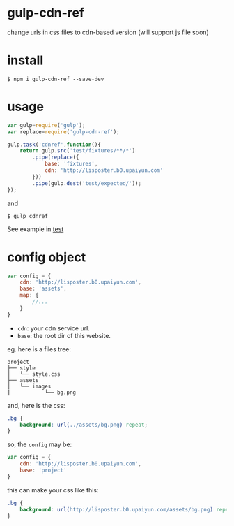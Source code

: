 # gulp-cdn-ref
change urls in css files to cdn-based version (will support js file soon)

# install 
```
$ npm i gulp-cdn-ref --save-dev
```

# usage
```js
var gulp=require('gulp');
var replace=require('gulp-cdn-ref');

gulp.task('cdnref',function(){
    return gulp.src('test/fixtures/**/*')
        .pipe(replace({
            base: 'fixtures',
            cdn: 'http://lisposter.b0.upaiyun.com'
        }))
        .pipe(gulp.dest('test/expected/'));
});
```

and 

```
$ gulp cdnref
```

See example in [test](https://github.com/lisposter/gulp-cdn-ref/tree/master/test)

# config object

```js
var config = {
    cdn: 'http://lisposter.b0.upaiyun.com',
    base: 'assets',
    map: {
        //...
    }
}
```

* `cdn`: your cdn service url.
* `base`: the root dir of this website.

eg. here is a files tree:

```
project
├── style 
│   └── style.css
├── assets 
│   └── images
|           └── bg.png
```

and, here is the css:

```css
.bg {
    background: url(../assets/bg.png) repeat;
}
```

so, the `config` may be:

```js
var config = {
    cdn: 'http://lisposter.b0.upaiyun.com',
    base: 'project'
}
```

this can make your css like this:

```css
.bg {
    background: url(http://lisposter.b0.upaiyun.com/assets/bg.png) repeat;
}
```
